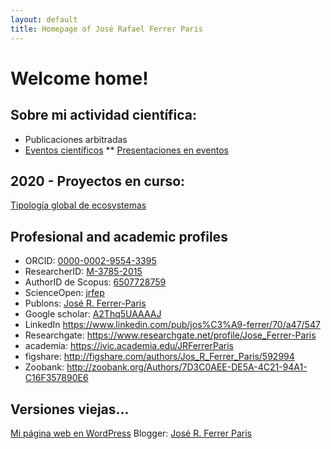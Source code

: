 ```yaml
---
layout: default
title: Homepage of José Rafael Ferrer Paris
---
```


# Welcome home!

## Sobre mi actividad científica:

* Publicaciones arbitradas
* [Eventos científicos](/eventos)
** [Presentaciones en eventos](/presentaciones)

## 2020 - Proyectos en curso:
[Tipología global de ecosystemas](https://jrfep.github.io/Ecosystem-profiles-comments/)


## Profesional and academic profiles
* ORCID: [0000-0002-9554-3395](http://orcid.org/0000-0002-9554-3395)
* ResearcherID: [M-3785-2015](http://www.researcherid.com/rid/M-3785-2015)
* AuthorID de Scopus: [6507728759](http://www.scopus.com/authid/detail.uri?authorId=6507728759)
* ScienceOpen: [jrfep](https://www.scienceopen.com/user/jrfep)
* Publons: [José R. Ferrer-Paris](￼https://publons.com/researcher/989272/jose-r-ferrer-paris/)
* Google scholar: [A2Thq5UAAAAJ](http://scholar.google.es/citations?user=A2Thq5UAAAAJ&hl=en)
* LinkedIn https://www.linkedin.com/pub/jos%C3%A9-ferrer/70/a47/547
* Researchgate: https://www.researchgate.net/profile/Jose_Ferrer-Paris
* academia: https://ivic.academia.edu/JRFerrerParis
* figshare: http://figshare.com/authors/Jos_R_Ferrer_Paris/592994
* Zoobank: http://zoobank.org/Authors/7D3C0AEE-DE5A-4C21-94A1-C16F357890E6

## Versiones viejas...
[Mi página web en WordPress](http://jrferrerparis.info/)
Blogger: [José R. Ferrer Paris](￼https://www.blogger.com/profile/10848423852723434095)
